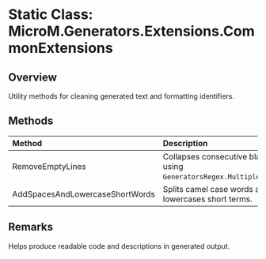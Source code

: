 # Static Class: MicroM.Generators.Extensions.CommonExtensions

## Overview
Utility methods for cleaning generated text and formatting identifiers.

## Methods
| Method | Description |
|:--|:--|
| RemoveEmptyLines | Collapses consecutive blank lines using `GeneratorsRegex.MultipleEmptyLines`. |
| AddSpacesAndLowercaseShortWords | Splits camel case words and lowercases short terms. |

## Remarks
Helps produce readable code and descriptions in generated output.
